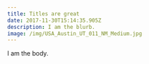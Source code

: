 ```yaml
---
title: Titles are great
date: 2017-11-30T15:14:35.905Z
description: I am the blurb.
image: /img/USA_Austin_UT_011_NM_Medium.jpg
---
```

I am the body.
